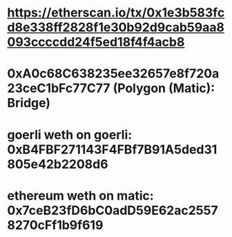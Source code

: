 
# https://etherscan.io/tx/0x1e3b583fcd8e338ff2828f1e30b92d9cab59aa8093ccccdd24f5ed18f4f4acb8
# 0xA0c68C638235ee32657e8f720a23ceC1bFc77C77 (Polygon (Matic): Bridge)

# goerli   weth on goerli: 0xB4FBF271143F4FBf7B91A5ded31805e42b2208d6
# ethereum weth on matic:  0x7ceB23fD6bC0adD59E62ac25578270cFf1b9f619